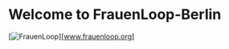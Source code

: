 # Welcome to FrauenLoop-Berlin

[![FrauenLoop](https://images.squarespace-cdn.com/content/v1/5e2c8a2e54405918ab85f3d2/1587330230740-PH0AC7VJK4IKBIAML9YL/ke17ZwdGBToddI8pDm48kE25ygLZCFcefWMGJ7zEgZ8UqsxRUqqbr1mOJYKfIPR7LoDQ9mXPOjoJoqy81S2I8N_N4V1vUb5AoIIIbLZhVYwL8IeDg6_3B-BRuF4nNrNcQkVuAT7tdErd0wQFEGFSnJb5Oa7dZL4bdIena_TDNAT46i2H6iGBh5Bhx4-s_b_BHGOFBLgEM3b7WDfe4FYjEg/FL_virtual?format=1000w)][www.frauenloop.org]
